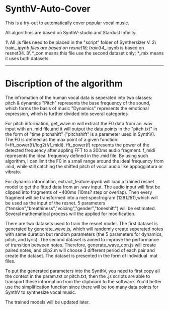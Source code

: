 # SynthV-Auto-Cover

This is a try-out to automatically cover popular vocal music.

All algorithms are based on SynthV-studio and Stardust Infinity.

1\ All .js files need to be placed in the "script" folder of Synthersizer V.
2\ train_*.ipynb files are based on resnet18; train34_*.ipynb is based on resnet34.
3\ *_con means this file use the second dataset only; *_mix means it uses both datasets.

--------------------------------------------------
# Discription of the algorithm
The infromation of the human vocal data is seperated into two classes: pitch & dynamics
"Pitch" represents the base frequency of the sound, which forms the basis of music
"Dynamics" represents the emotional expression, which is further divided into several categories

For pitch information, get_wave.m will extract the F0 data from an .wav input with an .mid file,and it will output the data points in the "pitch.txt" in the form of "time pitchshift" ("pitchshift" is a parameter used in SynthV). The F0 is defined as the max point of a given function: f=fft_power(f)/log2(f/f_midi). fft_power(f) represents the power of the detected frequency after appling FFT to a 200ms audio fragment. f_midi represents the ideal frequency defined in the .mid file. By using such algorithm, I can limit the F0 in a small range around the ideal frequency from .mid, while still catching the shifted pitch of vocal audio like appoggiatura or vibrato.

For dynamic information, extract_feature.ipynb will load a trained resnet model to get the fitted data from an .wav input. The audio input will first be clipped into fragments of ~400ms (10ms? step or overlap). Then every fragment will be transformed into a mel-spectrogram (128*128*1),which will be used as the input of the resnet. 5 parameters ("tension","breathiness","voicing","gender","toneshift") will be estimated. Several mathematical process will the applied for modification.

There are two datasets used to train the resnet model. The first dataset is generated by generate_wave.js, which will randomly create seperated notes with same duration but random parameters (the 5 parameters for dynamics, pitch, and lyric). The second dataset is aimed to improve the performance of transition between notes. Therefore, generate_wave_con.js will create paired notes, and clip2.m will choose 3 different period of each pair and create the dataset. The dataset is presented in the form of individual .mat files.

To put the generated parameters into the SynthV, you need to first copy all the context in the param.txt or pitch.txt, then the .js scripts are able to transport these information from the clipboard to the software. You'd better use the simplification function since there will be too many data points for SynthV to synthesize vocal music.

The trained models will be updated later.